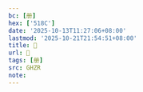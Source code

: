 ```yaml
---
bc: [册]
hex: ['518C']
date: '2025-10-13T11:27:06+08:00'
lastmod: '2025-10-21T21:54:51+08:00'
title: 󰕢
url: 󰕢
tags: [册]
src: GHZR
note:
---
```

